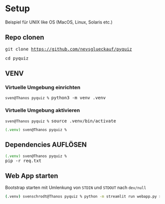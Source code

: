 # Setup 

Beispiel für  UNIX like OS (MacOS, Linux, Solaris etc.) 

## Repo clonen

<kbd>git clone https://github.com/nevsglueckauf/pyquiz </kbd>

<kbd>cd pyquiz</kbd>



## VENV

### Virtuelle Umgebung einrichten
<code>sven@Thanos pyquiz % </code><kbd>python3 -m venv .venv</kbd>

### Virtuelle Umgebung aktivieren
<code>sven@Thanos pyquiz % </code><kbd>source .venv/bin/activate</kbd>

<code><span style="color:green">(.venv)</span> sven@Thanos pyquiz % </code>

## Dependencies AUFLÖSEN

<code><span style="color:green">(.venv)</span> sven@Thanos pyquiz % </code><kbd>pip -r req.txt</kbd>

## Web App starten
Bootstrap starten mit Umlenkung von ```STDIN``` und ```STDOUT``` nach ```dev/null```

```sh
(.venv) svenschrodt@Thanos pyquiz % python -m streamlit run webapp.py > /dev/null  2>&1 &
```


